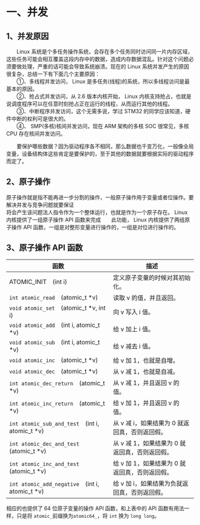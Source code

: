 # 一、并发
## 1、并发原因

&emsp;&emsp;Linux 系统是个多任务操作系统，会存在多个任务同时访问同一片内存区域，这些任务可能会相互覆盖这段内存中的数据，造成内存数据混乱。针对这个问题必须要做处理，严重的话可能会导致系统崩溃。现在的 Linux 系统并发产生的原因很复杂，总结一下有下面几个主要原因：  
&emsp;&emsp;①、多线程并发访问， Linux 是多任务(线程)的系统，所以多线程访问是最基本的原因。  
&emsp;&emsp;②、抢占式并发访问，从 2.6 版本内核开始， Linux 内核支持抢占，也就是说调度程序可以在任意时刻抢占正在运行的线程，从而运行其他的线程。  
&emsp;&emsp;③、中断程序并发访问，这个无需多说，学过 STM32 的同学应该知道，硬件中断的权利可是很大的。  
&emsp;&emsp;④、 SMP(多核)核间并发访问，现在 ARM 架构的多核 SOC 很常见，多核 CPU 存在核间并发访问。

&emsp;&emsp;要保护哪些数据？因为驱动程序各不相同，那么数据也千变万化，一般像全局变量，设备结构体这些肯定是要保护的，至于其他的数据就要根据实际的驱动程序而定了。

## 2、原子操作
原子操作就是指不能再进一步分割的操作，一般原子操作用于变量或者位操作。要解决并发与竞争问题就要保证  
将会产生该问题法人指令作为一个整体运行，也就是作为一个原子存在。 Linux 内核提供了一组原子操作 API 函数来完成&emsp;&emsp;此功能， Linux 内核提供了两组原子操作 API 函数，一组是对整形变量进行操作的，一组是对位进行操作的。

## 3、原子操作 API 函数

| 函数  | 描述  |
|------|------|
| ATOMIC_INIT&emsp;(int i) | 定义原子变量的时候对其初始化。 |
| `int atomic_read`&emsp;(atomic_t *v) | 读取 v 的值，并且返回。 |
| `void atomic_set`&emsp;(atomic_t *v, int i) | 向 v 写入 i 值。 |
| `void atomic_add`&emsp;(int i, atomic_t *v) | 给 v 加上 i 值。 |
| `void atomic_sub`&emsp;(int i, atomic_t *v) | 给 v 减去 i 值。 |
| `void atomic_inc`&emsp;(atomic_t *v) | 给 v 加 1，也就是自增。 |
| `void atomic_dec`&emsp;(atomic_t *v) | 从 v 减 1，也就是自减。 |
| `int atomic_dec_return`&emsp;(atomic_t *v) | 从 v 减 1，并且返回 v 的值。 |
| `int atomic_inc_return`&emsp;(atomic_t *v) | 给 v 加 1，并且返回 v 的值。 |
| `int atomic_sub_and_test`&emsp;(int i, atomic_t *v) | 从 v 减 i，如果结果为 0 就返回真，否则返回假。 |
| `int atomic_dec_and_test`&emsp;(atomic_t *v) | 从 v 减 1，如果结果为 0 就返回真，否则返回假。 |
| `int atomic_inc_and_test`&emsp;(atomic_t *v) | 给 v 加 1，如果结果为 0 就返回真，否则返回假。 |
| `int atomic_add_negative`&emsp;(int i, atomic_t *v) | 给 v 加 i，如果结果为负就返回真，否则返回假。 |

相应的也提供了 64 位原子变量的操作 API 函数，和上表中的 API 函数有用法一样，只是将 `atomic_`前缀换为`atomic64_`，将 `int` 换为 `long long`。
<!--stackedit_data:
eyJoaXN0b3J5IjpbLTY5NTU1Mzg4NywtNjkwNDc5NDAsMTE0ND
I0MDc0OF19
-->